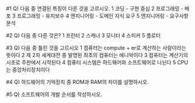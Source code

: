 #1 Q) 다음 중 연결된 특징이 다른 것을 고르시오.
1 코딩 - 구현 중심
2 프로그래밍 - 배포
3 프로그래밍 - 유지보수
4 엔지니어링 - 도메인 지식 요구
5 엔지니어링 - 요구사항 분석

#2 Q) 다음 중 다른 것은?
1 프린터
2 스캐너
3 모니터
4 스피커
5 플로터

#3 Q) 다음 중 틀린 것을 고르시오
1 컴퓨터는 compute + er로 계산하는 사람이라는 뜻이다
2 제 2차 세계대전 중 발명된 최초의 컴퓨터는 에니악이다
3 컴퓨터는 계산기의 시초로 주판에서 시작된다
4 컴퓨터 시스템은 하드웨어와 소프트웨어로 나뉜다
5 CPU는 중앙처리장치이다

#4 Q) 하드웨어의 기억장치 중 ROM과 RAM의 차이를 설명하시오.

#5 Q) 소프트웨어의 개발 순서를 작성하시오.
